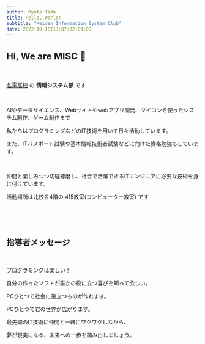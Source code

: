 ```yaml
---
author: Ryuto Tada
title: Hello, World!
subtitle: "Meiden Information System Club"
date: 2022-10-16T13:07:02+09:00
---
```


<h2 style="font-size:1.5rem">Hi, We are MISC 👋</h2>

<br />

[名電高校](https://www.meiden.ed.jp) の **情報システム部** です  

<br />

AIやデータサイエンス、Webサイトやwebアプリ開発、マイコンを使ったシステム制作、ゲーム制作まで

私たちはプログラミングなどのIT技術を用いて日々活動しています。

また、ITパスポート試験や基本情報技術者試験などに向けた資格勉強もしています。

<br />

仲間と楽しみつつ切磋琢磨し、社会で活躍できるITエンジニアに必要な技術を身に付けています。

活動場所は北校舎4階の 415教室(コンピューター教室) です

<br /><br /><br />

<h2 style="font-size:1.3rem">指導者メッセージ</h2>

<br />

プログラミングは楽しい！

自分の作ったソフトが誰かの役に立つ喜びを知って欲しい。

PCひとつで社会に役立つものが作れます。

PCひとつで君の世界が広がります。

最先端のIT技術に仲間と一緒にワクワクしながら、

夢が現実になる、未来への一歩を踏み出しましょう。